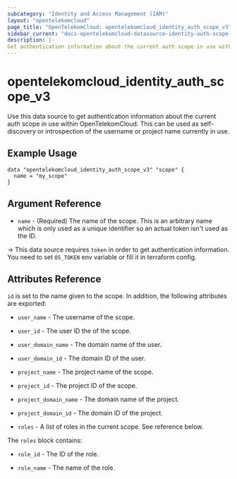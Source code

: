 ```yaml
---
subcategory: "Identity and Access Management (IAM)"
layout: "opentelekomcloud"
page_title: "OpenTelekomCloud: opentelekomcloud_identity_auth_scope_v3"
sidebar_current: "docs-opentelekomcloud-datasource-identity-auth-scope-v3"
description: |-
Get authentication information about the current auth scope in use within OpenTelekomCloud
---
```


# opentelekomcloud_identity_auth_scope_v3

Use this data source to get authentication information about the current
auth scope in use within OpenTelekomCloud. This can be used as self-discovery or introspection of
the username or project name currently in use.

## Example Usage

```hcl
data "opentelekomcloud_identity_auth_scope_v3" "scope" {
  name = "my_scope"
}
```

## Argument Reference

* `name` - (Required) The name of the scope. This is an arbitrary name which is
  only used as a unique identifier so an actual token isn't used as the ID.

-> This data source requires `token` in order to get authentication information.
You need to set `OS_TOKEN` env variable or fill it in terraform config.

## Attributes Reference

`id` is set to the name given to the scope. In addition, the following attributes are exported:

* `user_name` - The username of the scope.

* `user_id` - The user ID the of the scope.

* `user_domain_name` - The domain name of the user.

* `user_domain_id` - The domain ID of the user.

* `project_name` - The project name of the scope.

* `project_id` - The project ID of the scope.

* `project_domain_name` - The domain name of the project.

* `project_domain_id` - The domain ID of the project.

* `roles` - A list of roles in the current scope. See reference below.

The `roles` block contains:

* `role_id` - The ID of the role.

* `role_name` - The name of the role.
